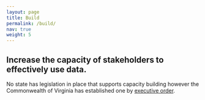```yaml
---
layout: page
title: Build
permalink: /build/
nav: true
weight: 5
---
```


## Increase the capacity of stakeholders to effectively use data.


No state has legislation in place that supports capacity building however the Commonwealth of Virginia has established one by [executive order](https://www.administration.virginia.gov/cdo/data-governance/).
